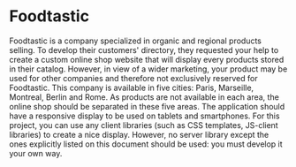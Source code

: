 # Foodtastic
Foodtastic is a company specialized in organic and regional products selling. To develop their customers' directory, they requested your help to create a custom online shop website that will display every products stored in their catalog. However, in view of a wider marketing, your product may be used for other companies and therefore not exclusively reserved for Foodtastic. This company is available in five cities: Paris, Marseille, Montreal, Berlin and Rome. As products are not available in each area, the online shop should be separated in these five areas. The application should have a responsive display to be used on tablets and smartphones. For this project, you can use any client libraries (such as CSS templates, JS-client libraries) to create a nice display. However, no server library except the ones explicitly listed on this document should be used: you must develop it your own way.
